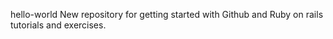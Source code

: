 hello-world
New repository for getting started with Github and Ruby on rails tutorials and exercises.
